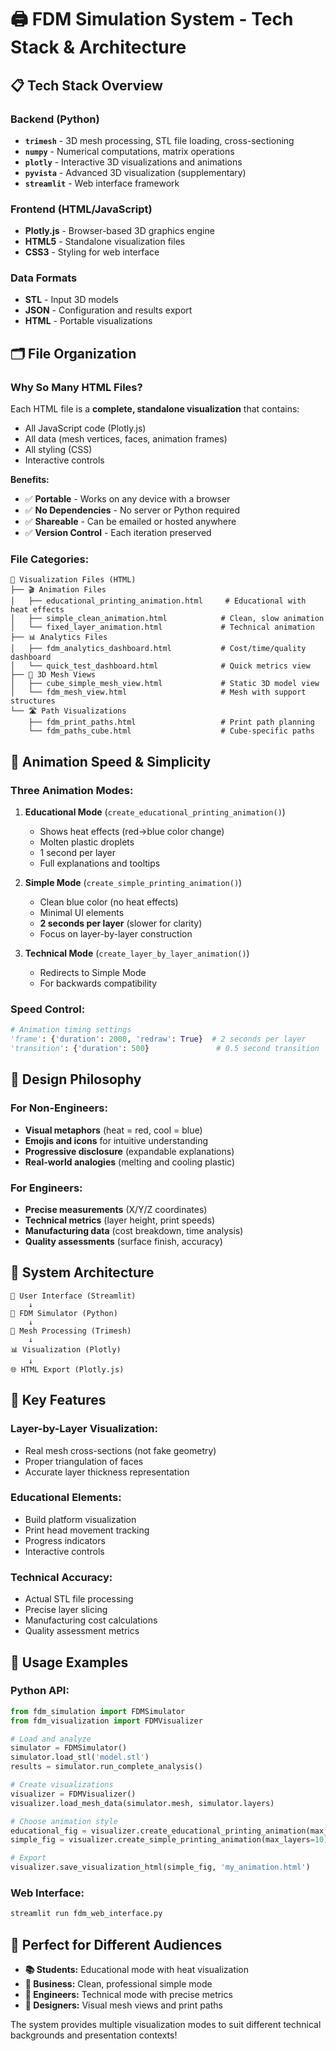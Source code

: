 # 🖨️ FDM Simulation System - Tech Stack & Architecture

## 📋 Tech Stack Overview

### **Backend (Python)**
- **`trimesh`** - 3D mesh processing, STL file loading, cross-sectioning
- **`numpy`** - Numerical computations, matrix operations
- **`plotly`** - Interactive 3D visualizations and animations
- **`pyvista`** - Advanced 3D visualization (supplementary)
- **`streamlit`** - Web interface framework

### **Frontend (HTML/JavaScript)**
- **Plotly.js** - Browser-based 3D graphics engine
- **HTML5** - Standalone visualization files
- **CSS3** - Styling for web interface

### **Data Formats**
- **STL** - Input 3D models
- **JSON** - Configuration and results export
- **HTML** - Portable visualizations

## 🗂️ File Organization

### **Why So Many HTML Files?**

Each HTML file is a **complete, standalone visualization** that contains:
- All JavaScript code (Plotly.js)
- All data (mesh vertices, faces, animation frames)
- All styling (CSS)
- Interactive controls

**Benefits:**
- ✅ **Portable** - Works on any device with a browser
- ✅ **No Dependencies** - No server or Python required
- ✅ **Shareable** - Can be emailed or hosted anywhere
- ✅ **Version Control** - Each iteration preserved

### **File Categories:**

```
📁 Visualization Files (HTML)
├── 🎬 Animation Files
│   ├── educational_printing_animation.html     # Educational with heat effects
│   ├── simple_clean_animation.html            # Clean, slow animation  
│   └── fixed_layer_animation.html             # Technical animation
├── 📊 Analytics Files
│   ├── fdm_analytics_dashboard.html           # Cost/time/quality dashboard
│   └── quick_test_dashboard.html              # Quick metrics view
├── 🎯 3D Mesh Views
│   ├── cube_simple_mesh_view.html             # Static 3D model view
│   └── fdm_mesh_view.html                     # Mesh with support structures
└── 🛣️ Path Visualizations
    ├── fdm_print_paths.html                   # Print path planning
    └── fdm_paths_cube.html                    # Cube-specific paths
```

## 🚀 Animation Speed & Simplicity

### **Three Animation Modes:**

1. **Educational Mode** (`create_educational_printing_animation()`)
   - Shows heat effects (red→blue color change)
   - Molten plastic droplets
   - 1 second per layer
   - Full explanations and tooltips

2. **Simple Mode** (`create_simple_printing_animation()`)
   - Clean blue color (no heat effects)
   - Minimal UI elements
   - **2 seconds per layer** (slower for clarity)
   - Focus on layer-by-layer construction

3. **Technical Mode** (`create_layer_by_layer_animation()`)
   - Redirects to Simple Mode
   - For backwards compatibility

### **Speed Control:**
```python
# Animation timing settings
'frame': {'duration': 2000, 'redraw': True}  # 2 seconds per layer
'transition': {'duration': 500}               # 0.5 second transition
```

## 🎨 Design Philosophy

### **For Non-Engineers:**
- **Visual metaphors** (heat = red, cool = blue)
- **Emojis and icons** for intuitive understanding
- **Progressive disclosure** (expandable explanations)
- **Real-world analogies** (melting and cooling plastic)

### **For Engineers:**
- **Precise measurements** (X/Y/Z coordinates)
- **Technical metrics** (layer height, print speeds)
- **Manufacturing data** (cost breakdown, time analysis)
- **Quality assessments** (surface finish, accuracy)

## 🔧 System Architecture

```
📱 User Interface (Streamlit)
    ↓
🧮 FDM Simulator (Python)
    ↓ 
🔺 Mesh Processing (Trimesh)
    ↓
📊 Visualization (Plotly)
    ↓
🌐 HTML Export (Plotly.js)
```

## 🎯 Key Features

### **Layer-by-Layer Visualization:**
- Real mesh cross-sections (not fake geometry)
- Proper triangulation of faces
- Accurate layer thickness representation

### **Educational Elements:**
- Build platform visualization
- Print head movement tracking
- Progress indicators
- Interactive controls

### **Technical Accuracy:**
- Actual STL file processing
- Precise layer slicing
- Manufacturing cost calculations
- Quality assessment metrics

## 🚀 Usage Examples

### **Python API:**
```python
from fdm_simulation import FDMSimulator
from fdm_visualization import FDMVisualizer

# Load and analyze
simulator = FDMSimulator()
simulator.load_stl('model.stl')
results = simulator.run_complete_analysis()

# Create visualizations
visualizer = FDMVisualizer()
visualizer.load_mesh_data(simulator.mesh, simulator.layers)

# Choose animation style
educational_fig = visualizer.create_educational_printing_animation(max_layers=10)
simple_fig = visualizer.create_simple_printing_animation(max_layers=10)

# Export
visualizer.save_visualization_html(simple_fig, 'my_animation.html')
```

### **Web Interface:**
```bash
streamlit run fdm_web_interface.py
```

## 🎯 Perfect for Different Audiences

- **📚 Students:** Educational mode with heat visualization
- **👔 Business:** Clean, professional simple mode  
- **🔧 Engineers:** Technical mode with precise metrics
- **🎨 Designers:** Visual mesh views and print paths

The system provides multiple visualization modes to suit different technical backgrounds and presentation contexts!